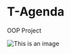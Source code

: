 # T-Agenda
OOP Project

![This is an image](https://myoctocat.com/assets/images/base-octocat.svg)


